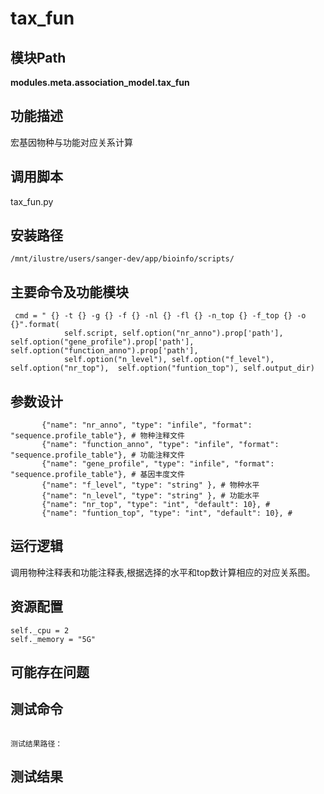 tax_fun
==========================

模块Path
-----------

**modules.meta.association_model.tax_fun**

功能描述
-----------------------------------

宏基因物种与功能对应关系计算

调用脚本
-----------------------------------

tax_fun.py

安装路径
-----------------------------------

`/mnt/ilustre/users/sanger-dev/app/bioinfo/scripts/`

主要命令及功能模块
-----------------------------------

```
 cmd = " {} -t {} -g {} -f {} -nl {} -fl {} -n_top {} -f_top {} -o {}".format(
            self.script, self.option("nr_anno").prop['path'], self.option("gene_profile").prop['path'], self.option("function_anno").prop['path'],
            self.option("n_level"), self.option("f_level"), self.option("nr_top"),  self.option("funtion_top"), self.output_dir)

```

参数设计
-----------------------------------

```
       {"name": "nr_anno", "type": "infile", "format": "sequence.profile_table"}, # 物种注释文件
       {"name": "function_anno", "type": "infile", "format": "sequence.profile_table"}, # 功能注释文件
       {"name": "gene_profile", "type": "infile", "format": "sequence.profile_table"}, # 基因丰度文件
       {"name": "f_level", "type": "string" }, # 物种水平
       {"name": "n_level", "type": "string" }, # 功能水平
       {"name": "nr_top", "type": "int", "default": 10}, # 
       {"name": "funtion_top", "type": "int", "default": 10}, # 

```

运行逻辑
-----------------------------------

调用物种注释表和功能注释表,根据选择的水平和top数计算相应的对应关系图。

资源配置
-----------------------------------

```
self._cpu = 2
self._memory = "5G"
```

可能存在问题
-----------------------------------

测试命令
-----------------------------------
```

测试结果路径：
```


测试结果
-----------------------------------